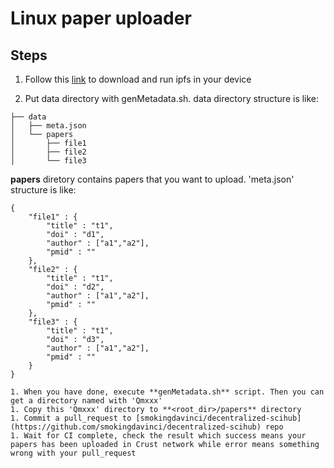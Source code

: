 # Linux paper uploader

## Steps

1. Follow this [link](https://docs.ipfs.io/install/ipfs-desktop/) to download and run ipfs in your device

1. Put data directory with genMetadata.sh. data directory structure is like:
```
├── data
│   ├── meta.json
│   └── papers
│       ├── file1
│       ├── file2
│       └── file3
```
**papers** diretory contains papers that you want to upload. 'meta.json' structure is like:
```
{
    "file1" : {
        "title" : "t1",
        "doi" : "d1",
        "author" : ["a1","a2"],
        "pmid" : ""
    },
    "file2" : {
        "title" : "t1",
        "doi" : "d2",
        "author" : ["a1","a2"],
        "pmid" : ""
    },
    "file3" : {
        "title" : "t1",
        "doi" : "d3",
        "author" : ["a1","a2"],
        "pmid" : ""
    }
}
```

    1. When you have done, execute **genMetadata.sh** script. Then you can get a directory named with 'Qmxxx'
    1. Copy this 'Qmxxx' directory to **<root_dir>/papers** directory
    1. Commit a pull_request to [smokingdavinci/decentralized-scihub](https://github.com/smokingdavinci/decentralized-scihub) repo
    1. Wait for CI complete, check the result which success means your papers has been uploaded in Crust network while error means something wrong with your pull_request
